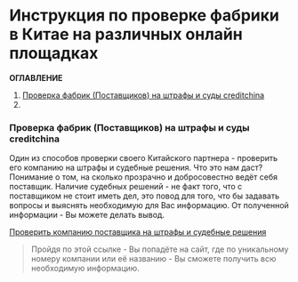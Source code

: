 # Инструкция по проверке фабрики в Китае на различных онлайн площадках
**ОГЛАВЛЕНИЕ**
1. [Проверка фабрик (Поставщиков) на штрафы и суды creditchina](#Проверка-фабрик-(Поставщиков)-на-штрафы-и-суды-creditchina)
2. 

### Проверка фабрик (Поставщиков) на штрафы и суды creditchina
Один из способов проверки своего Китайского партнера - проверить его компанию на штрафы и судебные решения. Что это нам даст? Понимание о том, на сколько прозрачно и добросовестно ведёт себя поставщик. Наличие судебных решений - не факт того, что с поставщиком не стоит иметь дел, это повод для того, что бы задавать вопросы и выяснять необходимую для Вас информацию. От полученной информации - Вы можете делать вывод.

[Проверить компанию поставщика на штрафы и судебные решения](https://www.creditchina.gov.cn/)
>Пройдя по этой ссылке - Вы попадёте на сайт, где по уникальному номеру компании или её названию - Вы сможете получить всю необходимую информацию.
<!--stackedit_data:
eyJoaXN0b3J5IjpbLTE5MzAzMzU4MjQsMTk5NTk2NjM0NiwtMz
Q4MTIzMTM2LC02NTg0NzE0NjAsLTI4MTIyMjk1NCwtMTM1NTEz
Mjk1OSwtNTM4NDIxNTM1LC04ODU5MjYzNjMsMTM1NzM5MDIxMy
wtMTEwMjc2NDI4LC01NjQ4MzE3NDcsLTkyMzA3OTcxNiwtMTM0
NDUyMDAxNyw2MDYxMjAyNjYsLTE4Nzc2MTY2NjEsMTIxODYyNT
UzNywtMzM5NTQ3MDM4LC0yMDg4NzQ2NjEyLC0xMjM0OTYzNTc0
LDEyMTI3ODI2MzBdfQ==
-->